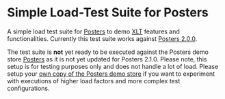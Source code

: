 # Simple Load-Test Suite for Posters

A simple load test suite for [Posters](https://github.com/Xceptance/posters-demo-store) to demo [XLT](https://github.com/Xceptance/XLT) features and functionalities. Currently this test suite works against [Posters 2.0.0](https://github.com/Xceptance/posters-demo-store/releases/tag/2.0.0).

The test suite is **not** yet ready to be executed against the Posters demo store [Posters](https://posters.xceptance.io:8443/) as it is not yet updated for Posters 2.1.0. Please note, this setup is for testing purposes only and does not handle a lot of load. Please setup your [own copy of the Posters demo store](https://github.com/Xceptance/posters-demo-store) if you want to experiment with executions of higher load factors and more complex test configurations.

